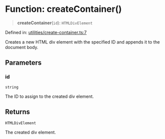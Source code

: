 # Function: createContainer()

> **createContainer**(`id`): `HTMLDivElement`

Defined in: [utilities/create-container.ts:7](https://github.com/Forge-Game-Engine/Forge/blob/6eae4e51dbdc502818b1c2f3a3ffce9e4a1fd125/src/utilities/create-container.ts#L7)

Creates a new HTML div element with the specified ID and appends it to the document body.

## Parameters

### id

`string`

The ID to assign to the created div element.

## Returns

`HTMLDivElement`

The created div element.
